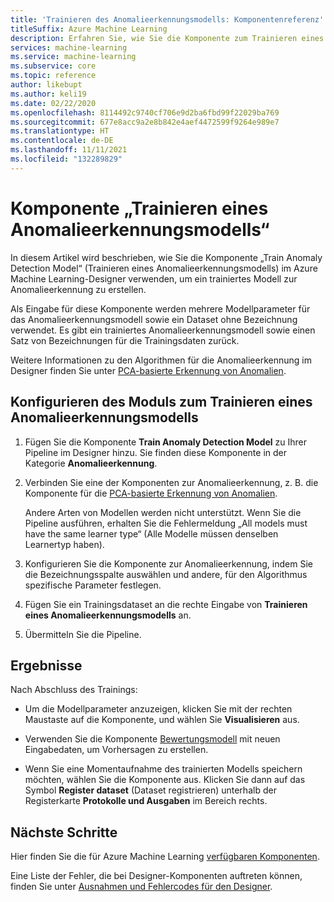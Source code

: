 ```yaml
---
title: 'Trainieren des Anomalieerkennungsmodells: Komponentenreferenz'
titleSuffix: Azure Machine Learning
description: Erfahren Sie, wie Sie die Komponente zum Trainieren eines Anomalieerkennungsmodells verwenden, um ein trainiertes Modell zur Erkennung von Anomalien zu erstellen.
services: machine-learning
ms.service: machine-learning
ms.subservice: core
ms.topic: reference
author: likebupt
ms.author: keli19
ms.date: 02/22/2020
ms.openlocfilehash: 8114492c9740cf706e9d2ba6fbd99f22029ba769
ms.sourcegitcommit: 677e8acc9a2e8b842e4aef4472599f9264e989e7
ms.translationtype: HT
ms.contentlocale: de-DE
ms.lasthandoff: 11/11/2021
ms.locfileid: "132289829"
---
```

# <a name="train-anomaly-detection-model-component"></a>Komponente „Trainieren eines Anomalieerkennungsmodells“

In diesem Artikel wird beschrieben, wie Sie die Komponente „Train Anomaly Detection Model“ (Trainieren eines Anomalieerkennungsmodells) im Azure Machine Learning-Designer verwenden, um ein trainiertes Modell zur Anomalieerkennung zu erstellen.

Als Eingabe für diese Komponente werden mehrere Modellparameter für das Anomalieerkennungsmodell sowie ein Dataset ohne Bezeichnung verwendet. Es gibt ein trainiertes Anomalieerkennungsmodell sowie einen Satz von Bezeichnungen für die Trainingsdaten zurück.  

Weitere Informationen zu den Algorithmen für die Anomalieerkennung im Designer finden Sie unter [PCA-basierte Erkennung von Anomalien](pca-based-anomaly-detection.md).  

## <a name="how-to-configure-train-anomaly-detection-model"></a>Konfigurieren des Moduls zum Trainieren eines Anomalieerkennungsmodells 

1.  Fügen Sie die Komponente **Train Anomaly Detection Model** zu Ihrer Pipeline im Designer hinzu. Sie finden diese Komponente in der Kategorie **Anomalieerkennung**.

2. Verbinden Sie eine der Komponenten zur Anomalieerkennung, z. B. die Komponente für die [PCA-basierte Erkennung von Anomalien](pca-based-anomaly-detection.md).

    Andere Arten von Modellen werden nicht unterstützt. Wenn Sie die Pipeline ausführen, erhalten Sie die Fehlermeldung „All models must have the same learner type“ (Alle Modelle müssen denselben Learnertyp haben).  

3.  Konfigurieren Sie die Komponente zur Anomalieerkennung, indem Sie die Bezeichnungsspalte auswählen und andere, für den Algorithmus spezifische Parameter festlegen.  

4.  Fügen Sie ein Trainingsdataset an die rechte Eingabe von **Trainieren eines Anomalieerkennungsmodells** an.  

5.  Übermitteln Sie die Pipeline.  

## <a name="results"></a>Ergebnisse

Nach Abschluss des Trainings:

+ Um die Modellparameter anzuzeigen, klicken Sie mit der rechten Maustaste auf die Komponente, und wählen Sie **Visualisieren** aus. 

+ Verwenden Sie die Komponente [Bewertungsmodell](score-model.md) mit neuen Eingabedaten, um Vorhersagen zu erstellen.

+ Wenn Sie eine Momentaufnahme des trainierten Modells speichern möchten, wählen Sie die Komponente aus. Klicken Sie dann auf das Symbol **Register dataset** (Dataset registrieren) unterhalb der Registerkarte **Protokolle und Ausgaben** im Bereich rechts.   

## <a name="next-steps"></a>Nächste Schritte

Hier finden Sie die für Azure Machine Learning [verfügbaren Komponenten](component-reference.md). 

Eine Liste der Fehler, die bei Designer-Komponenten auftreten können, finden Sie unter [Ausnahmen und Fehlercodes für den Designer](designer-error-codes.md).
